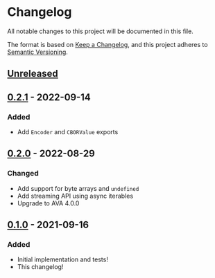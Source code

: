 # Changelog

All notable changes to this project will be documented in this file.

The format is based on [Keep a Changelog](https://keepachangelog.com/en/1.0.0/), and this project adheres to [Semantic Versioning](https://semver.org/spec/v2.0.0.html).

## [Unreleased]

## [0.2.1] - 2022-09-14

### Added

- Add `Encoder` and `CBORValue` exports

## [0.2.0] - 2022-08-29

### Changed

- Add support for byte arrays and `undefined`
- Add streaming API using async iterables
- Upgrade to AVA 4.0.0

## [0.1.0] - 2021-09-16

### Added

- Initial implementation and tests!
- This changelog!

[unreleased]: https://github.com/joeltg/big-varint/compare/v0.2.1...HEAD
[0.2.1]: https://github.com/joeltg/big-varint/compare/v0.2.1
[0.2.0]: https://github.com/joeltg/big-varint/compare/v0.2.0
[0.1.0]: https://github.com/joeltg/big-varint/compare/v0.1.0
